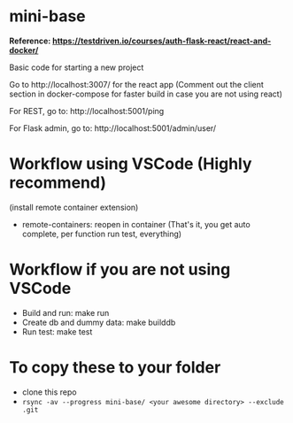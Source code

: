 # mini-base
**Reference: https://testdriven.io/courses/auth-flask-react/react-and-docker/**

Basic code for starting a new project

Go to http://localhost:3007/ for the react app (Comment out the client section in docker-compose for faster build in case you are not using react)

For REST, go to:
http://localhost:5001/ping

For Flask admin, go to:
http://localhost:5001/admin/user/


# Workflow using VSCode (Highly recommend)
(install remote container extension)
- remote-containers: reopen in container
(That's it, you get auto complete, per function run test, everything)

# Workflow if you are not using VSCode
- Build and run: make run
- Create db and dummy data: make builddb
- Run test: make test

# To copy these to your folder
- clone this repo
- `rsync -av --progress mini-base/ <your awesome directory> --exclude .git`
